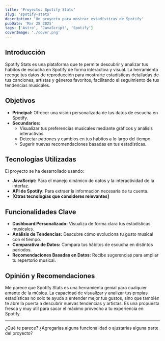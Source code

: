 ```yaml
---
title: 'Proyecto: Spotify Stats'
slug: 'spotify-stats'
description: 'Un proyecto para mostrar estadísticas de Spotify'
pubDate: 'Mar 28 2025'
tags: ['Astro', 'JavaScript', 'Spotify']
coverImage: './cover.png'
---
```


## Introducción

Spotify Stats es una plataforma que te permite descubrir y analizar tus hábitos de escucha en Spotify de forma interactiva y visual. La herramienta recoge tus datos de reproducción para mostrarte estadísticas detalladas de tus canciones, artistas y géneros favoritos, facilitando el seguimiento de tus tendencias musicales.

## Objetivos

- **Principal:** Ofrecer una visión personalizada de tus datos de escucha en Spotify.
- **Secundarios:**
  - Visualizar tus preferencias musicales mediante gráficos y análisis interactivos.
  - Detectar patrones y cambios en tus hábitos a lo largo del tiempo.
  - Sugerir nuevas recomendaciones basadas en tus estadísticas.

## Tecnologías Utilizadas

El proyecto se ha desarrollado usando:

- **JavaScript:** Para el manejo dinámico de datos y la interactividad de la interfaz.
- **API de Spotify:** Para extraer la información necesaria de tu cuenta.
- **[Otras tecnologías que consideres relevantes]**

## Funcionalidades Clave

- **Dashboard Personalizado:** Visualiza de forma clara tus estadísticas musicales.
- **Análisis de Tendencias:** Descubre cómo evoluciona tu gusto musical con el tiempo.
- **Comparativa de Datos:** Compara tus hábitos de escucha en distintos periodos.
- **Recomendaciones Basadas en Datos:** Recibe sugerencias para ampliar tu repertorio musical.

## Opinión y Recomendaciones

Me parece que Spotify Stats es una herramienta genial para cualquier amante de la música. La capacidad de visualizar y analizar tus propias estadísticas no solo te ayuda a entender mejor tus gustos, sino que también te abre la puerta a descubrir nuevas tendencias y artistas. Es una propuesta fresca y muy útil para sacar el máximo provecho a tu experiencia en Spotify.

---

¿Qué te parece? ¿Agregarías alguna funcionalidad o ajustarías alguna parte del proyecto?
